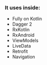 ### It uses inside:

 - Fully on Kotlin
 - Dagger 2 
 - RxKotlin
 - RxAndroid
 - ViewModels
 - LiveData
 - Retrofit
 - Navigation
